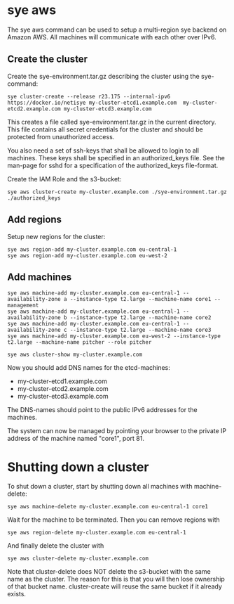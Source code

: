 # sye aws

The sye aws command can be used to setup a multi-region sye backend on Amazon AWS.
All machines will communicate with each other over IPv6.

## Create the cluster

Create the sye-environment.tar.gz describing the cluster using the sye-command:

    sye cluster-create --release r23.175 --internal-ipv6 https://docker.io/netisye my-cluster-etcd1.example.com  my-cluster-etcd2.example.com my-cluster-etcd3.example.com

This creates a file called sye-environment.tar.gz in the current directory.
This file contains all secret credentials for the cluster and should be protected
from unauthorized access.

You also need a set of ssh-keys that shall be allowed to login to all machines.
These keys shall be specified in an authorized_keys file. See the man-page
for sshd for a specification of the authorized_keys file-format.

Create the IAM Role and the s3-bucket:

    sye aws cluster-create my-cluster.example.com ./sye-environment.tar.gz ./authorized_keys

## Add regions

Setup new regions for the cluster:

    sye aws region-add my-cluster.example.com eu-central-1
    sye aws region-add my-cluster.example.com eu-west-2

## Add machines

    sye aws machine-add my-cluster.example.com eu-central-1 --availability-zone a --instance-type t2.large --machine-name core1 --management
    sye aws machine-add my-cluster.example.com eu-central-1 --availability-zone b --instance-type t2.large --machine-name core2
    sye aws machine-add my-cluster.example.com eu-central-1 --availability-zone c --instance-type t2.large --machine-name core3
    sye aws machine-add my-cluster.example.com eu-west-2 --instance-type t2.large --machine-name pitcher --role pitcher

    sye aws cluster-show my-cluster.example.com

Now you should add DNS names for the etcd-machines:

- my-cluster-etcd1.example.com
- my-cluster-etcd2.example.com
- my-cluster-etcd3.example.com

The DNS-names should point to the public IPv6 addresses for the machines.

The system can now be managed by pointing your browser
to the private IP address of the machine named "core1", port 81.

# Shutting down a cluster

To shut down a cluster, start by shutting down all machines with machine-delete:

    sye aws machine-delete my-cluster.example.com eu-central-1 core1

Wait for the machine to be terminated. Then you can remove regions with

    sye aws region-delete my-cluster.example.com eu-central-1

And finally delete the cluster with

    sye aws cluster-delete my-cluster.example.com

Note that cluster-delete does NOT delete the s3-bucket with the same name as the cluster.
The reason for this is that you will then lose ownership of that bucket name.
cluster-create will reuse the same bucket if it already exists. 
